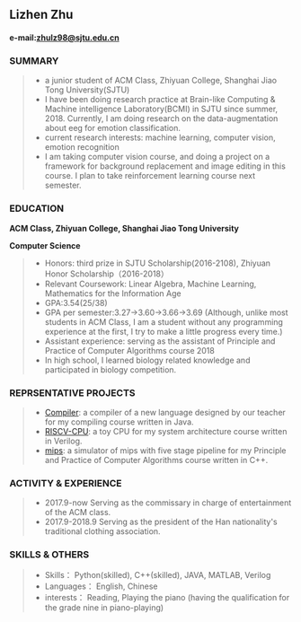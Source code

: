 ## Lizhen Zhu
#### e-mail:zhulz98@sjtu.edu.cn

### SUMMARY

> * a junior student of ACM Class, Zhiyuan College, Shanghai Jiao Tong University(SJTU)
> * I have been doing research practice at Brain-like Computing & Machine intelligence Laboratory(BCMI) in SJTU since summer, 2018.  Currently, I am doing research on the data-augmentation about eeg for emotion classification.
> * current research interests: machine learning, computer vision, emotion recognition
> * I am taking computer vision course, and doing a project on a framework for background replacement and image editing in this course. I plan to take reinforcement learning course next semester.

### EDUCATION

**ACM Class, Zhiyuan College, Shanghai Jiao Tong University**

**Computer Science**
> * Honors: third prize in SJTU Scholarship(2016-2108), Zhiyuan Honor Scholarship（2016-2018）
> * Relevant Coursework: Linear Algebra, Machine Learning, Mathematics for the Information Age
> * GPA:3.54(25/38)
> * GPA per semester:3.27->3.60->3.66->3.69 (Although, unlike most students in ACM Class, I am a student without any programming experience at the first, I try to make a little progress every time.)
> * Assistant experience: serving as the assistant of Principle and Practice of Computer Algorithms course 2018
> * In high school, I learned biology related knowledge and participated in biology competition.

### REPRSENTATIVE PROJECTS

> * [Compiler](https://github.com/suyang98/Compiler): a compiler of a new language designed by our teacher for my compiling course written in Java.
> * [RISCV-CPU](https://github.com/suyang98/riscv-cpu): a toy CPU for my system architecture course written in Verilog.
> * [mips](https://github.com/suyang98/mips): a simulator of mips with five stage pipeline for my Principle and Practice of Computer Algorithms course written in C++.

### ACTIVITY & EXPERIENCE

> * 2017.9-now        Serving as the commissary in charge of entertainment of the ACM class. 
> * 2017.9-2018.9    Serving as the president of the Han nationality's traditional clothing association.

### SKILLS & OTHERS

> * Skills： Python(skilled), C++(skilled), JAVA, MATLAB, Verilog 
> * Languages： English, Chinese 
> * interests： Reading, Playing the piano (having the qualification for the grade nine in piano-playing) 


